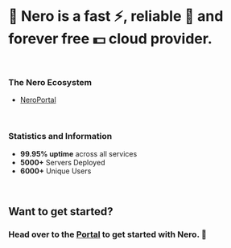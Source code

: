 # 👋 Nero is a fast ⚡, reliable 🔁 and forever free 💵 cloud provider.

<br/>

### The Nero Ecosystem
- [NeroPortal](https://jexactyl.com)

<br/>

### Statistics and Information
- <strong>99.95% uptime</strong> across all services
- <strong>5000+</strong> Servers Deployed
- <strong>6000+</strong> Unique Users

<br/>

## Want to get started?
### Head over to the [Portal](https://portal.neronodes.net) to get started with Nero. 🚀
